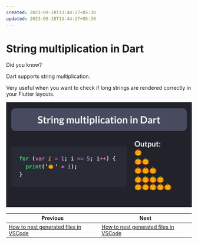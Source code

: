 ```yaml
---
created: 2023-09-18T13:44:27+05:30
updated: 2023-09-18T13:44:27+05:30
---
```

# String multiplication in Dart

Did you know?

Dart supports string multiplication.

Very useful when you want to check if long strings are rendered correctly in your Flutter layouts.

![](079.png)

 
| Previous | Next |
| -------- | ---- |
| [How to nest generated files in VSCode](../0078-file-nesting-vscode/index.md) | [How to nest generated files in VSCode](../0080-future.wait/index.md) |